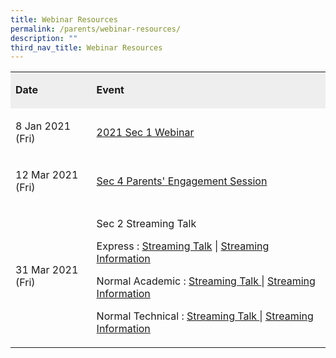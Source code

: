 ```yaml
---
title: Webinar Resources
permalink: /parents/webinar-resources/
description: ""
third_nav_title: Webinar Resources
---
```


<table width="100%">
<tbody>
<tr>
<td bgcolor="#EEEEEE">
<p><strong>Date</strong></p>
</td>
<td bgcolor="#EEEEEE">
<p><strong>Event</strong></p>
</td>
</tr>
<tr>
<td>
<p>8 Jan 2021 (Fri)</p>
</td>
<td>
<p><a href="https://moe-canberrasec-staging.netlify.app/parents/webinar-resources/2021-sec-1-webinar" target="">2021 Sec 1 Webinar</a></p>
</td>
</tr>
<tr>
<td>
<p>12 Mar 2021 (Fri)</p>
</td>
<td>
<p><a href="https://moe-canberrasec-staging.netlify.app/files/Sec4%20Parents%20Engagement-Mar2021.pdf" target="_blank" rel="noopener">Sec 4 Parents' Engagement Session</a></p>
</td>
</tr>
<tr>
<td>
<p>31 Mar 2021 (Fri)</p>
</td>
<td>
<p>Sec 2 Streaming Talk</p>
<p>Express :&nbsp;<a href="https://moe-canberrasec-staging.netlify.app/files/Streaming%20Talk%202EXP%202021.pdf" target="_blank" rel="noopener">Streaming Talk</a>&nbsp;|&nbsp;<a href="https://moe-canberrasec-staging.netlify.app/files/2E%20Streaming%20Booklet%202021.pdf" target="_blank" rel="noopener">Streaming Information</a></p>
<p>Normal Academic :&nbsp;<a href="https://moe-canberrasec-staging.netlify.app/files/Streaming%20Talk%202NA%202021.pdf" target="_blank" rel="noopener">Streaming Talk&nbsp;</a>|&nbsp;<a href="https://moe-canberrasec-staging.netlify.app/files/2NA%20Streaming%20Booklet%202021.pdf" target="_blank" rel="noopener">Streaming Information</a></p>
<p>Normal Technical :&nbsp;<a href="https://moe-canberrasec-staging.netlify.app/files/Streaming%20Talk%202NT%202021.pdf" target="_blank" rel="noopener">Streaming Talk&nbsp;</a>|&nbsp;<a href="https://moe-canberrasec-staging.netlify.app/files/2NT%20Streaming%20Booklet%202021.pdf" target="_blank" rel="noopener">Streaming Information</a></p>
</td>
</tr>
</tbody>
</table>
